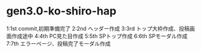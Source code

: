 # gen3.0-ko-shiro-hap

1:1st commit,初期準備完了
2:2nd ヘッダー作成
3:3rd トップ大枠作成、投稿画面作成途中
4:4th PC見た目作成
5:5th SPトップ作成
6:6th SPモーダル作成
7:7th エラーページ、投稿完了モーダル作成